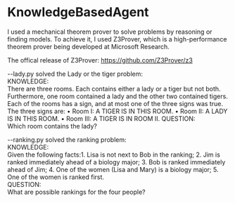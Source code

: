# KnowledgeBasedAgent

I used a mechanical theorem prover to solve problems by reasoning or finding models. 
To achieve it, I used Z3Prover, which is a high-performance theorem prover being developed at Microsoft Research.

The offical release of Z3Prover: https://github.com/Z3Prover/z3

--lady.py solved the Lady or the tiger problem:  
KNOWLEDGE:  
There are three rooms. Each contains either a lady or a tiger but not both. Furthermore, one room contained a lady and the other two contained tigers. Each of the rooms has a sign, and at most one of the three signs was true. The three signs are:
• Room I: A TIGER IS IN THIS ROOM. • Room II: A LADY IS IN THIS ROOM. • Room III: A TIGER IS IN ROOM II.
QUESTION:  
Which room contains the lady?

--ranking.py solved the ranking problem:  
KNOWLEDGE:  
Given the following facts:1. Lisa is not next to Bob in the ranking; 2. Jim is ranked immediately ahead of a biology major; 3. Bob is ranked immediately ahead of Jim; 4. One of the women (Lisa and Mary) is a biology major; 5. One of the women is ranked first.  
QUESTION:  
What are possible rankings for the four people?

